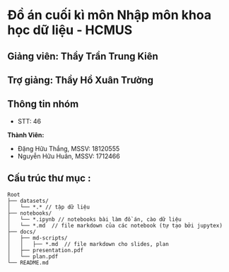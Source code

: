 # Đồ án cuối kì môn Nhập môn khoa học dữ liệu - HCMUS
## Giảng viên: Thầy Trần Trung Kiên
## Trợ giảng: Thầy Hồ Xuân Trường

## Thông tin nhóm
- STT: 46

**Thành Viên:**
- Đặng Hữu Thắng,   MSSV: 18120555
- Nguyễn Hữu Huân,  MSSV: 1712466

## Cấu trúc thư mục :
```
Root
├── datasets/
│   └── *.* // tập dữ liệu
├── notebooks/
│   └── *.ipynb // notebooks bài làm đồ án, cào dữ liệu
│   └── *.md  // file markdown của các notebook (tự tạo bởi jupytex)
├── docs/
│   ├── md-scripts/
│   │   ├── *.md  // file markdown cho slides, plan 
│   ├── presentation.pdf
│   └── plan.pdf
└── README.md
```
